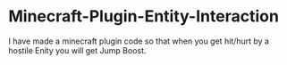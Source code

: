 Minecraft-Plugin-Entity-Interaction
===================================

I have made a minecraft plugin code so that when you get hit/hurt by a hostile Enity you will get Jump Boost.
